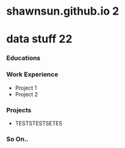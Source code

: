 # shawnsun.github.io 2 

# data stuff  22

### Educations 

### Work Experience
- Project 1
- Project 2

### Projects 
<!-- Add custom element to <body> of your page -->
 <arcgis-embedded-map style="height:600px;width:700px;" item-id="e7fbb5b25ffb49a28b5511d98749f4cd" theme="light" portal-url="https://uw.maps.arcgis.com" heading-enabled legend-enabled ></arcgis-embedded-map>
- TESTSTESTSETES

 
### So On.. 
